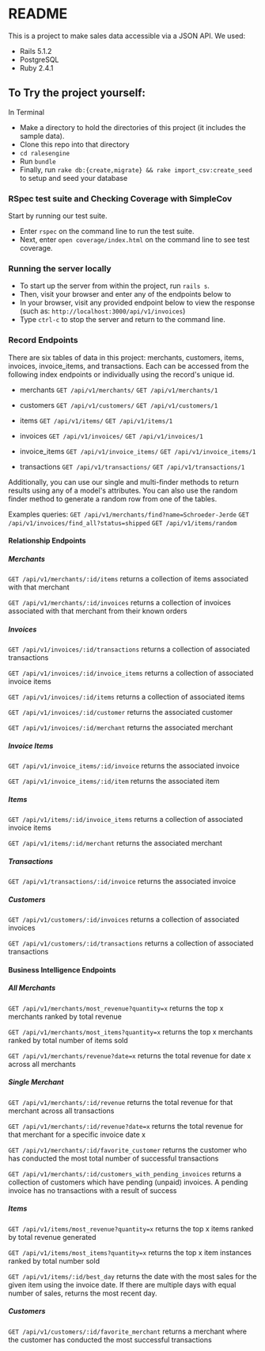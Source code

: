 # README

This is a project to make sales data accessible via a JSON API.  We used:
- Rails 5.1.2
- PostgreSQL
- Ruby 2.4.1

## To Try the project yourself:
In Terminal
- Make a directory to hold the directories of this project (it includes the sample data).
- Clone this repo into that directory
- `cd ralesengine`
- Run `bundle`
- Finally, run `rake db:{create,migrate} && rake import_csv:create_seed` to setup and seed your database

### RSpec test suite and Checking Coverage with SimpleCov

Start by running our test suite.

  * Enter `rspec` on the command line to run the test suite.
  * Next, enter `open coverage/index.html` on the command line to see test coverage.

### Running the server locally

  * To start up the server from within the project, run `rails s`.
  * Then, visit your browser and enter any of the endpoints below to
  * In your browser, visit any provided endpoint below to view the response (such as: `http://localhost:3000/api/v1/invoices`)
  * Type `ctrl-c` to stop the server and return to the command line.

### Record Endpoints

There are six tables of data in this project: merchants, customers, items, invoices, invoice_items, and transactions. Each can be accessed from the following index endpoints or individually using the record's unique id.

  * merchants
    `GET /api/v1/merchants/`
    `GET /api/v1/merchants/1`

  * customers
    `GET /api/v1/customers/`
    `GET /api/v1/customers/1`

  * items
    `GET /api/v1/items/`
    `GET /api/v1/items/1`

  * invoices
    `GET /api/v1/invoices/`
    `GET /api/v1/invoices/1`

  * invoice_items
    `GET /api/v1/invoice_items/`
    `GET /api/v1/invoice_items/1`

  * transactions
    `GET /api/v1/transactions/`
    `GET /api/v1/transactions/1`

Additionally, you can use our single and multi-finder methods to return results using any of a model's attributes. You can also use the random finder method to generate a random row from one of the tables.

Examples queries:
`GET /api/v1/merchants/find?name=Schroeder-Jerde`
`GET /api/v1/invoices/find_all?status=shipped`
`GET /api/v1/items/random`

#### Relationship Endpoints

##### Merchants

`GET /api/v1/merchants/:id/items` returns a collection of items associated with that merchant

`GET /api/v1/merchants/:id/invoices` returns a collection of invoices associated with that merchant from their known orders

##### Invoices

`GET /api/v1/invoices/:id/transactions` returns a collection of associated transactions

`GET /api/v1/invoices/:id/invoice_items` returns a collection of associated invoice items

`GET /api/v1/invoices/:id/items` returns a collection of associated items

`GET /api/v1/invoices/:id/customer` returns the associated customer

`GET /api/v1/invoices/:id/merchant` returns the associated merchant

##### Invoice Items

`GET /api/v1/invoice_items/:id/invoice` returns the associated invoice

`GET /api/v1/invoice_items/:id/item` returns the associated item

##### Items

`GET /api/v1/items/:id/invoice_items` returns a collection of associated invoice items

`GET /api/v1/items/:id/merchant` returns the associated merchant

##### Transactions

`GET /api/v1/transactions/:id/invoice` returns the associated invoice

##### Customers

`GET /api/v1/customers/:id/invoices` returns a collection of associated invoices

`GET /api/v1/customers/:id/transactions` returns a collection of associated transactions

#### Business Intelligence Endpoints

##### All Merchants

`GET /api/v1/merchants/most_revenue?quantity=x` returns the top x merchants ranked by total revenue

`GET /api/v1/merchants/most_items?quantity=x` returns the top x merchants ranked by total number of items sold

`GET /api/v1/merchants/revenue?date=x` returns the total revenue for date x across all merchants

##### Single Merchant

`GET /api/v1/merchants/:id/revenue` returns the total revenue for that merchant across all transactions

`GET /api/v1/merchants/:id/revenue?date=x` returns the total revenue for that merchant for a specific invoice date x

`GET /api/v1/merchants/:id/favorite_customer` returns the customer who has conducted the most total number of successful transactions

`GET /api/v1/merchants/:id/customers_with_pending_invoices` returns a collection of customers which have pending (unpaid) invoices. A pending invoice has no transactions with a result of success

##### Items

`GET /api/v1/items/most_revenue?quantity=x` returns the top x items ranked by total revenue generated

`GET /api/v1/items/most_items?quantity=x` returns the top x item instances ranked by total number sold

`GET /api/v1/items/:id/best_day` returns the date with the most sales for the given item using the invoice date. If there are multiple days with equal number of sales, returns the most recent day.

##### Customers

`GET /api/v1/customers/:id/favorite_merchant` returns a merchant where the customer has conducted the most successful transactions
